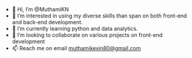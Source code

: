 - 👋 Hi, I’m @MuthamiKN
- 👀 I’m interested in using my diverse skills than span on both front-end and back-end development.
- 🌱 I’m currently learning python and data analytics.
- 💞️ I’m looking to collaborate on various projects on front-end development
- 📫 Reach me on email muthamikevin80@gmail.com

<!---
MuthamiKN/MuthamiKN is a ✨ special ✨ repository because its `README.md` (this file) appears on your GitHub profile.
You can click the Preview link to take a look at your changes.
--->
